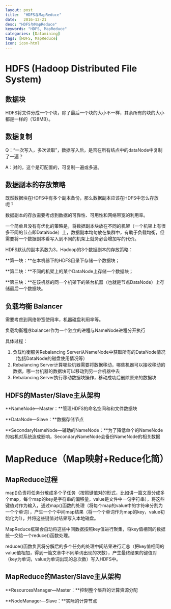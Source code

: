 ```yaml
---
layout: post
title:  "HDFS与MapReduce"
date:   2016-12-21
desc: "HDFS与MapReduce"
keywords: "HDFS, MapReduce"
categories: [Datamining]
tags: [HDFS, MapReduce]
icon: icon-html
---
```


# **HDFS (Hadoop Distributed File System)**

## **数据块**

HDFS将文件分成一个个块，除了最后一个块的大小不一样，其余所有的块的大小都是一样的（128MB）。

## **数据复制**

Q：“一次写入，多次读取”，数据写入后，是否在所有结点中的dataNode中复制了一遍？

A：对的，这个是可配置的，可复制一遍或多遍。

## **数据副本的存放策略**

既然数据块在HDFS中有多个副本备份，那么数据副本应该在HDFS中怎么存放呢？

数据副本的存放需要考虑到数据的可靠性、可用性和网络带宽的利用率。

一个简单且没有有优化的策略是，将数据副本块放在不同的机架（一个机架上有很多不同的节点即DataNode）上，数据副本均匀放在集群中，有助于负载均衡，但需要将一个数据副本看写入到不同的机架上就务必会增加写的代价。

HDFS默认的副本系数为3，Hadoop的3个数据副本的存放策略：

**第一块：**在本机器下的HDFS目录下存储一个数据块；

**第二块：**不同的机架上的某个DataNode上存储一个数据块；

**第三块：**在该机器的同一个机架下的某台机器（也就是节点DataNode）上存储最后一个数据块。

## **负载均衡 Balancer**

需要考虑到网络带宽使用率，机器磁盘利用率等。

负载均衡程序balancer作为一个独立的进程与NameNode进程分开执行

具体过程：

1. 负载均衡服务Rebalancing Server从NameNode中获取所有的DataNode情况（包括DataNode的磁盘使用情况等）
2. Rebalancing Server计算哪些机器需要将数据移动，哪些机器可以接收移动的数据，哪一台机器的数据块可以移动到另一台机器中去
3. Rebalancing Server执行移动数据块操作，移动成功后删除原来的数据块

## **HDFS的Master/Slave主从架构**

**NameNode—Master：**管理HDFS的命名空间和和文件数据块

**DataNode—Slave：**数据存储节点

**SecondaryNameNode—辅助的NameNode：**为了降低单个的NameNode的宕机对系统造成影响，SecondaryNameNode会备份NameNode的相关数据

# **MapReduce（Map映射+Reduce化简）**

## **MapReduce过程**

map()负责将任务分散成多个子任务（按照键值对的形式，比如讲一篇文章分成多个map，每个map的key是字符串的偏移量，value是文件中一句字符串），将这些键值对作为输入，通过map()函数的处理（将每个map的value中的字符串分割为一个个单词），产生一个个中间map结果（将一个个单词作为map的key，value初始化为1），并将这些键值对结果写入本地磁盘。

MapReduce框架会自动将这些中间数据按照key值进行聚集，将key值相同的数据统一交给一个reduce()函数处理。

reduce()函数负责将分解后的多个任务的处理中间结果进行汇总（把key值相同的value值相加，得到一篇文章中不同单词出现的次数），产生最终结果的键值对（key为单词，value为单词出现的总次数）写入HDFS中。

## **MapReduce的Master/Slave主从架构**

**ResourcesManager—Master：**控制整个集群的计算资源分配

**NodeManager—Slave：**实际的计算节点